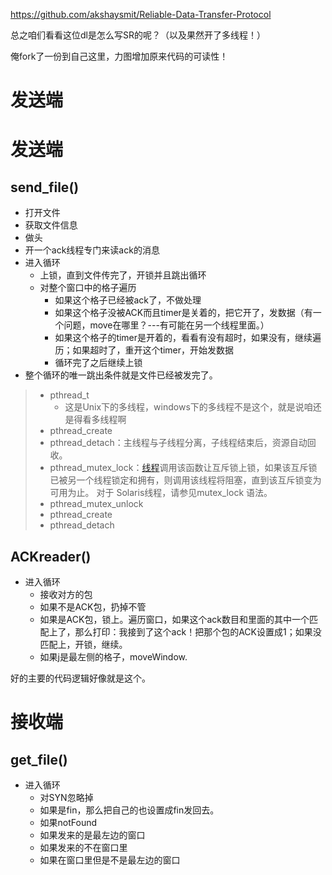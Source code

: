 https://github.com/akshaysmit/Reliable-Data-Transfer-Protocol

总之咱们看看这位dl是怎么写SR的呢？（以及果然开了多线程！）

俺fork了一份到自己这里，力图增加原来代码的可读性！

# 发送端

# 发送端

## send_file()

- 打开文件
- 获取文件信息
- 做头
- 开一个ack线程专门来读ack的消息
- 进入循环
  - 上锁，直到文件传完了，开锁并且跳出循环
  - 对整个窗口中的格子遍历
    - 如果这个格子已经被ack了，不做处理
    - 如果这个格子没被ACK而且timer是关着的，把它开了，发数据（有一个问题，move在哪里？---有可能在另一个线程里面。）
    - 如果这个格子的timer是开着的，看看有没有超时，如果没有，继续遍历；如果超时了，重开这个timer，开始发数据
    - 循环完了之后继续上锁
- 整个循环的唯一跳出条件就是文件已经被发完了。

> - pthread_t
>   - 这是Unix下的多线程，windows下的多线程不是这个，就是说咱还是得看多线程啊
> - pthread_create
> - pthread_detach：主线程与子线程分离，子线程结束后，资源自动回收。
> - pthread_mutex_lock：[线程](https://baike.baidu.com/item/线程/103101)调用该函数让互斥锁上锁，如果该互斥锁已被另一个线程锁定和拥有，则调用该线程将阻塞，直到该互斥锁变为可用为止。 对于 Solaris线程，请参见mutex_lock 语法。
> - pthread_mutex_unlock
> - pthread_create
> - pthread_detach

## ACKreader()

- 进入循环
  - 接收对方的包
  - 如果不是ACK包，扔掉不管
  - 如果是ACK包，锁上。遍历窗口，如果这个ack数目和里面的其中一个匹配上了，那么打印：我接到了这个ack！把那个包的ACK设置成1；如果没匹配上，开锁，继续。
  - 如果j是最左侧的格子，moveWindow.

好的主要的代码逻辑好像就是这个。

# 接收端

## get_file()

- 进入循环
  - 对SYN忽略掉
  - 如果是fin，那么把自己的也设置成fin发回去。
  - 如果notFound
  - 如果发来的是最左边的窗口
  - 如果发来的不在窗口里
  - 如果在窗口里但是不是最左边的窗口